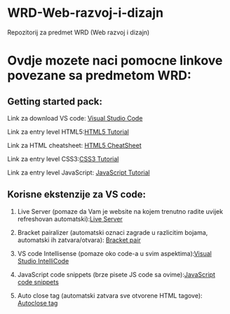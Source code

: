 # WRD-Web-razvoj-i-dizajn
Repozitorij za predmet WRD (Web razvoj i dizajn)


# Ovdje mozete naci pomocne linkove  povezane sa predmetom WRD:

## 

## Getting started pack:

Link za download VS code: [Visual Studio Code]()

Link za entry level HTML5:[HTML5 Tutorial](https://www.w3schools.com/html/)

Link za HTML cheatsheet: [HTML5 CheatSheet](https://websitesetup.org/wp-content/uploads/2014/02/HTML-CHEAT-SHEET-768x8555.png)

Link za entry level CSS3:[CSS3 Tutorial](https://www.w3schools.com/css/)

Link za entry level JavaScript: [JavaScript Tutorial](https://www.w3schools.com/js/DEFAULT.asp)

## Korisne ekstenzije za VS code:

1. Live Server (pomaze da Vam je website na kojem trenutno radite uvijek refreshovan automatski):[Live Server](https://marketplace.visualstudio.com/items?itemName=ritwickdey.LiveServer)

2. Bracket pairalizer (automatski oznaci zagrade u razlicitim bojama, automatski ih zatvara/otvara): [Bracket pair](https://marketplace.visualstudio.com/items?itemName=CoenraadS.bracket-pair-colorizer)

3. VS code Intellisense (pomaze oko code-a u svim aspektima):[Visual Studio IntelliCode](https://marketplace.visualstudio.com/items?itemName=VisualStudioExptTeam.vscodeintellicode)

4. JavaScript code snippets (brze pisete JS code sa ovime):[JavaScript code snippets](https://marketplace.visualstudio.com/items?itemName=xabikos.JavaScriptSnippets)

5. Auto close tag (automatski zatvara sve otvorene HTML tagove): [Autoclose tag](https://marketplace.visualstudio.com/items?itemName=formulahendry.auto-close-tag)

   

## 
